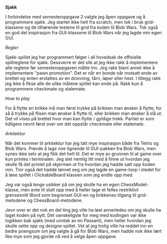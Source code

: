 **Sjakk**

I forbindelse med semesteroppgave 2 valgte jeg åpen oppgave og å programmere sjakk.
Jeg startet ikke helt fra scratch, men tok i bruk grid-klassene og de tilhørende testene til grid
fra koden til Blob Wars. Tok også en god del inspirasjon fra GUI-klassene til Blob Wars når
jeg lagde min egen GUI. 

_Regler_

Sjakk-spillet jeg har programmert følger i all hovedsak de offisielle spillreglene for sjakk.
Dessverre er det slik at jeg ikke rakk å implementere alle reglene før semesteroppgaven måtte inn.
Jeg rakk blant annet ikke å implementere "pawn promotion". Det er når en bonde når motsatt ende av brettet
og enten erstattes av en dronning, tårn, løper eller hest. I tillegg rakk jeg ikke å fikse alle de ulike
måtene spillet kan ende på. Rakk kun å programmere checkmate og stalemate.

_How to play_

For å flytte en brikke må man først trykke på brikken man ønsker å flytte, for så å trykke på flisen man ønsker 
å flytte til, eller brikken man ønsker å slå ut. Det vil vises på brettet hvor man kan flytte / gyldige trekk. 
Partiet er som tidligere nevnt først over om det oppstår checkmate eller stalemate.

_Arkitektur_

Når det kommer til arkitektur har jeg tatt mye inspirasjon både fra Tetris og Blob Wars. Prøvde å lage noe lignende 
til GUI-pakken fra Blob Wars, men synes ikke selv at jeg fikk det helt til. Det er mye av grunnen til at game over
kun printes i terminalen. Jeg slet nemlig litt med å finne ut hvordan jeg skulle få det printet på skjermen ut
fra hvordan jeg hadde satt opp koden min. Tror også det hadde lønnet seg om jeg lagde en game-loop i stedet for å
løse spillet i ClickableBoard klassen som jeg endte opp med. 

Jeg var også lenge usikker på om jeg skulle ha en egen ChessModel-klasse, men ente til slutt opp med å heller lage
et felles restriktivt grensesnitt IBord som begrenset GUI-en og brikkenes tilgang til grid-metodene og
ChessBoard-metodene. 

Jevn over er det nok en del ting jeg ville ha løst annerledes om jeg skulle ha laget koden på nytt. Det vanskeligste 
for meg med kodingen var ikke logikken bak sjakk (med unntak av en Passant), men heller hvordan jeg skulle sette
opp og designe spillet. Vet at jeg trolig ville ha reddet inn en bedre poengsum om jeg valgte å gå for Blob Wars, 
men hadde nok ikke lært like mye som jeg gjorde nå ved å velge åpen oppgave. 
